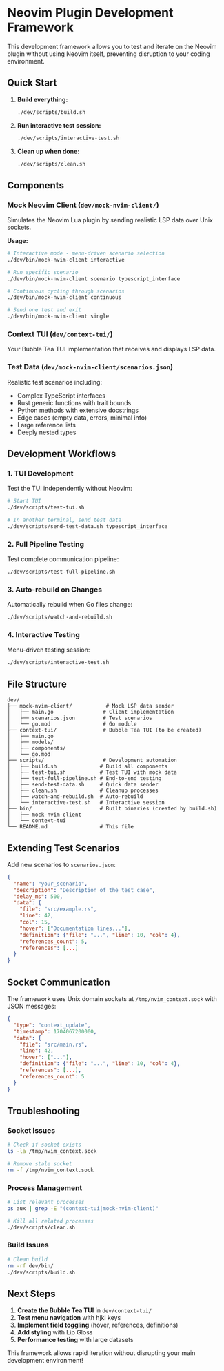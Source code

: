 # Neovim Plugin Development Framework

This development framework allows you to test and iterate on the Neovim plugin without using Neovim itself, preventing disruption to your coding environment.

## Quick Start

1. **Build everything:**
   ```bash
   ./dev/scripts/build.sh
   ```

2. **Run interactive test session:**
   ```bash
   ./dev/scripts/interactive-test.sh
   ```

3. **Clean up when done:**
   ```bash
   ./dev/scripts/clean.sh
   ```

## Components

### Mock Neovim Client (`dev/mock-nvim-client/`)
Simulates the Neovim Lua plugin by sending realistic LSP data over Unix sockets.

**Usage:**
```bash
# Interactive mode - menu-driven scenario selection
./dev/bin/mock-nvim-client interactive

# Run specific scenario
./dev/bin/mock-nvim-client scenario typescript_interface

# Continuous cycling through scenarios
./dev/bin/mock-nvim-client continuous

# Send one test and exit
./dev/bin/mock-nvim-client single
```

### Context TUI (`dev/context-tui/`)
Your Bubble Tea TUI implementation that receives and displays LSP data.

### Test Data (`dev/mock-nvim-client/scenarios.json`)
Realistic test scenarios including:
- Complex TypeScript interfaces
- Rust generic functions with trait bounds
- Python methods with extensive docstrings
- Edge cases (empty data, errors, minimal info)
- Large reference lists
- Deeply nested types

## Development Workflows

### 1. TUI Development
Test the TUI independently without Neovim:
```bash
# Start TUI
./dev/scripts/test-tui.sh

# In another terminal, send test data
./dev/scripts/send-test-data.sh typescript_interface
```

### 2. Full Pipeline Testing
Test complete communication pipeline:
```bash
./dev/scripts/test-full-pipeline.sh
```

### 3. Auto-rebuild on Changes
Automatically rebuild when Go files change:
```bash
./dev/scripts/watch-and-rebuild.sh
```

### 4. Interactive Testing
Menu-driven testing session:
```bash
./dev/scripts/interactive-test.sh
```

## File Structure
```
dev/
├── mock-nvim-client/           # Mock LSP data sender
│   ├── main.go                # Client implementation
│   ├── scenarios.json         # Test scenarios
│   └── go.mod                 # Go module
├── context-tui/               # Bubble Tea TUI (to be created)
│   ├── main.go
│   ├── models/
│   ├── components/
│   └── go.mod
├── scripts/                   # Development automation
│   ├── build.sh              # Build all components
│   ├── test-tui.sh           # Test TUI with mock data
│   ├── test-full-pipeline.sh # End-to-end testing
│   ├── send-test-data.sh     # Quick data sender
│   ├── clean.sh              # Cleanup processes
│   ├── watch-and-rebuild.sh  # Auto-rebuild
│   └── interactive-test.sh   # Interactive session
├── bin/                      # Built binaries (created by build.sh)
│   ├── mock-nvim-client
│   └── context-tui
└── README.md                 # This file
```

## Extending Test Scenarios

Add new scenarios to `scenarios.json`:
```json
{
  "name": "your_scenario",
  "description": "Description of the test case",
  "delay_ms": 500,
  "data": {
    "file": "src/example.rs",
    "line": 42,
    "col": 15,
    "hover": ["Documentation lines..."],
    "definition": {"file": "...", "line": 10, "col": 4},
    "references_count": 5,
    "references": [...]
  }
}
```

## Socket Communication

The framework uses Unix domain sockets at `/tmp/nvim_context.sock` with JSON messages:

```json
{
  "type": "context_update",
  "timestamp": 1704067200000,
  "data": {
    "file": "src/main.rs",
    "line": 42,
    "hover": ["..."],
    "definition": {"file": "...", "line": 10, "col": 4},
    "references": [...],
    "references_count": 5
  }
}
```

## Troubleshooting

### Socket Issues
```bash
# Check if socket exists
ls -la /tmp/nvim_context.sock

# Remove stale socket
rm -f /tmp/nvim_context.sock
```

### Process Management
```bash
# List relevant processes
ps aux | grep -E "(context-tui|mock-nvim-client)"

# Kill all related processes
./dev/scripts/clean.sh
```

### Build Issues
```bash
# Clean build
rm -rf dev/bin/
./dev/scripts/build.sh
```

## Next Steps

1. **Create the Bubble Tea TUI** in `dev/context-tui/`
2. **Test menu navigation** with hjkl keys
3. **Implement field toggling** (hover, references, definitions)
4. **Add styling** with Lip Gloss
5. **Performance testing** with large datasets

This framework allows rapid iteration without disrupting your main development environment!
